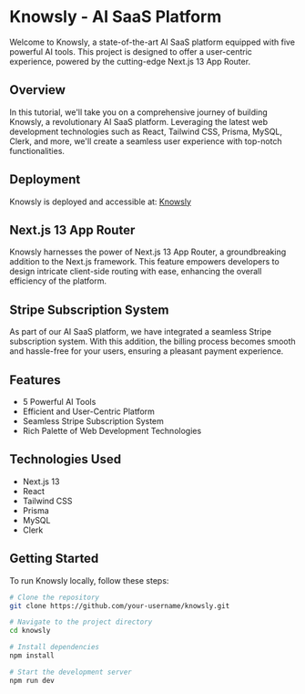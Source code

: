 # Knowsly - AI SaaS Platform

Welcome to Knowsly, a state-of-the-art AI SaaS platform equipped with five powerful AI tools. This project is designed to offer a user-centric experience, powered by the cutting-edge Next.js 13 App Router. 

## Overview

In this tutorial, we'll take you on a comprehensive journey of building Knowsly, a revolutionary AI SaaS platform. Leveraging the latest web development technologies such as React, Tailwind CSS, Prisma, MySQL, Clerk, and more, we'll create a seamless user experience with top-notch functionalities.

## Deployment
Knowsly is deployed and accessible at: [Knowsly](https://saas-ai-knowsly.vercel.app/)

## Next.js 13 App Router

Knowsly harnesses the power of Next.js 13 App Router, a groundbreaking addition to the Next.js framework. This feature empowers developers to design intricate client-side routing with ease, enhancing the overall efficiency of the platform.

## Stripe Subscription System

As part of our AI SaaS platform, we have integrated a seamless Stripe subscription system. With this addition, the billing process becomes smooth and hassle-free for your users, ensuring a pleasant payment experience.

## Features

- 5 Powerful AI Tools
- Efficient and User-Centric Platform
- Seamless Stripe Subscription System
- Rich Palette of Web Development Technologies

## Technologies Used

- Next.js 13
- React
- Tailwind CSS
- Prisma
- MySQL
- Clerk

## Getting Started

To run Knowsly locally, follow these steps:

```bash
# Clone the repository
git clone https://github.com/your-username/knowsly.git

# Navigate to the project directory
cd knowsly

# Install dependencies
npm install

# Start the development server
npm run dev
